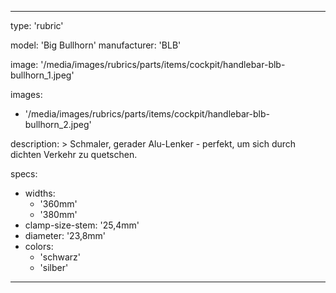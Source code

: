 ---

type: 'rubric'


model: 'Big Bullhorn'
manufacturer: 'BLB'

image: '/media/images/rubrics/parts/items/cockpit/handlebar-blb-bullhorn_1.jpeg'

images:
  - '/media/images/rubrics/parts/items/cockpit/handlebar-blb-bullhorn_2.jpeg'

description: >
    Schmaler, gerader Alu-Lenker - perfekt, um sich durch dichten Verkehr zu quetschen.

specs:
  - widths:
    - '360mm'
    - '380mm'
  - clamp-size-stem: '25,4mm'
  - diameter: '23,8mm'
  - colors:
    - 'schwarz'
    - 'silber'

---